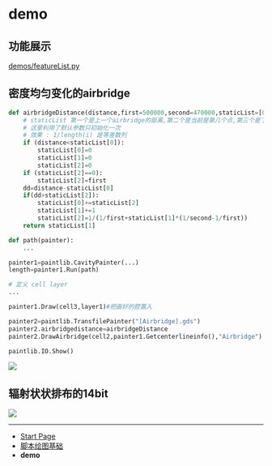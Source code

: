 # demo

## 功能展示

[demos/featureList.py](https://github.com/zhaouv/sqc-painter/blob/master/demos/featureList.py)

## 密度均匀变化的airbridge

``` python
def airbridgeDistance(distance,first=500000,second=470000,staticList=[0,0,0]):
    # staticList 第一个是上一个airbridge的距离,第二个是当前是第几个点,第三个是下一次的间隔
    # 这里利用了默认参数只初始化一次
    # 效果 : 1/length(i) 是等差数列
    if (distance<staticList[0]):
        staticList[0]=0
        staticList[1]=0
        staticList[2]=0
    if (staticList[2]==0):
        staticList[2]=first
    dd=distance-staticList[0]
    if(dd>staticList[2]):
        staticList[0]+=staticList[2]
        staticList[1]+=1
        staticList[2]=1/(1/first+staticList[1]*(1/second-1/first))
    return staticList[1]

def path(painter):
    ...

painter1=paintlib.CavityPainter(...)
length=painter1.Run(path)

# 定义 cell layer
...

painter1.Draw(cell3,layer1)#把画好的腔置入

painter2=paintlib.TransfilePainter("[Airbridge].gds")
painter2.airbridgedistance=airbridgeDistance
painter2.DrawAirbridge(cell2,painter1.Getcenterlineinfo(),"Airbridge")

paintlib.IO.Show()
```

![](img_md/tmp1.png)

## 辐射状状排布的14bit

![](img_md/tmp2.png)

- - -

- [Start Page](README.md)  
- [脚本绘图基础](base.md)  
- **demo**  